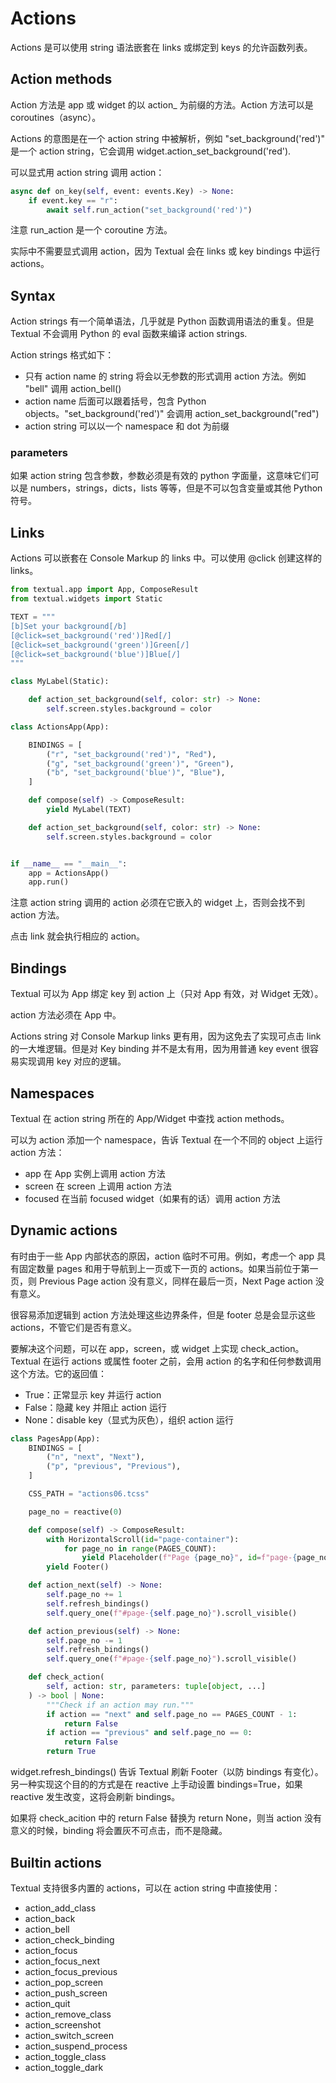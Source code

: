 # Actions

Actions 是可以使用 string 语法嵌套在 links 或绑定到 keys 的允许函数列表。

## Action methods

Action 方法是 app 或 widget 的以 action_ 为前缀的方法。Action 方法可以是 coroutines（async）。

Actions 的意图是在一个 action string 中被解析，例如 "set_background('red')" 是一个 action string，它会调用 widget.action_set_background('red').

可以显式用 action string 调用 action：

```py
async def on_key(self, event: events.Key) -> None:
    if event.key == "r":
        await self.run_action("set_background('red')")
```

注意 run_action 是一个 coroutine 方法。

实际中不需要显式调用 action，因为 Textual 会在 links 或 key bindings 中运行 actions。

## Syntax

Action strings 有一个简单语法，几乎就是 Python 函数调用语法的重复。但是 Textual 不会调用 Python 的 eval 函数来编译 action strings.

Action strings 格式如下：

- 只有 action name 的 string 将会以无参数的形式调用 action 方法。例如 "bell" 调用 action_bell()
- action name 后面可以跟着括号，包含 Python objects。"set_background('red')" 会调用 action_set_background("red")
- action string 可以以一个 namespace 和 dot 为前缀

### parameters

如果 action string 包含参数，参数必须是有效的 python 字面量，这意味它们可以是 numbers，strings，dicts，lists 等等，但是不可以包含变量或其他 Python 符号。

## Links

Actions 可以嵌套在 Console Markup 的 links 中。可以使用 @click 创建这样的 links。

```py
from textual.app import App, ComposeResult
from textual.widgets import Static

TEXT = """
[b]Set your background[/b]
[@click=set_background('red')]Red[/]
[@click=set_background('green')]Green[/]
[@click=set_background('blue')]Blue[/]
"""

class MyLabel(Static):

    def action_set_background(self, color: str) -> None:
        self.screen.styles.background = color

class ActionsApp(App):

    BINDINGS = [
        ("r", "set_background('red')", "Red"),
        ("g", "set_background('green')", "Green"),
        ("b", "set_background('blue')", "Blue"),
    ]

    def compose(self) -> ComposeResult:
        yield MyLabel(TEXT)

    def action_set_background(self, color: str) -> None:
        self.screen.styles.background = color


if __name__ == "__main__":
    app = ActionsApp()
    app.run()
```

注意 action string 调用的 action 必须在它嵌入的 widget 上，否则会找不到 action 方法。

点击 link 就会执行相应的 action。

## Bindings

Textual 可以为 App 绑定 key 到 action 上（只对 App 有效，对 Widget 无效）。

action 方法必须在 App 中。

Actions string 对 Console Markup links 更有用，因为这免去了实现可点击 link 的一大堆逻辑。但是对 Key binding 并不是太有用，因为用普通 key event 很容易实现调用 key 对应的逻辑。

## Namespaces

Textual 在 action string 所在的 App/Widget 中查找 action methods。

可以为 action 添加一个 namespace，告诉 Textual 在一个不同的 object 上运行 action 方法：

- app 在 App 实例上调用 action 方法
- screen 在 screen 上调用 action 方法
- focused 在当前 focused widget（如果有的话）调用 action 方法

## Dynamic actions

有时由于一些 App 内部状态的原因，action 临时不可用。例如，考虑一个 app 具有固定数量 pages 和用于导航到上一页或下一页的 actions。如果当前位于第一页，则 Previous Page action 没有意义，同样在最后一页，Next Page action 没有意义。 

很容易添加逻辑到 action 方法处理这些边界条件，但是 footer 总是会显示这些 actions，不管它们是否有意义。

要解决这个问题，可以在 app，screen，或 widget 上实现 check_action。Textual 在运行 actions 或属性 footer 之前，会用 action 的名字和任何参数调用这个方法。它的返回值：

- True：正常显示 key 并运行 action
- False：隐藏 key 并阻止 action 运行
- None：disable key（显式为灰色），组织 action 运行

```py
class PagesApp(App):
    BINDINGS = [
        ("n", "next", "Next"),
        ("p", "previous", "Previous"),
    ]

    CSS_PATH = "actions06.tcss"

    page_no = reactive(0)

    def compose(self) -> ComposeResult:
        with HorizontalScroll(id="page-container"):
            for page_no in range(PAGES_COUNT):
                yield Placeholder(f"Page {page_no}", id=f"page-{page_no}")
        yield Footer()

    def action_next(self) -> None:
        self.page_no += 1
        self.refresh_bindings()  
        self.query_one(f"#page-{self.page_no}").scroll_visible()

    def action_previous(self) -> None:
        self.page_no -= 1
        self.refresh_bindings()  
        self.query_one(f"#page-{self.page_no}").scroll_visible()

    def check_action(
        self, action: str, parameters: tuple[object, ...]
    ) -> bool | None:  
        """Check if an action may run."""
        if action == "next" and self.page_no == PAGES_COUNT - 1:
            return False
        if action == "previous" and self.page_no == 0:
            return False
        return True
```

widget.refresh_bindings() 告诉 Textual 刷新 Footer（以防 bindings 有变化）。另一种实现这个目的的方式是在 reactive 上手动设置 bindings=True，如果 reactive 发生改变，这将会刷新 bindings。

如果将 check_acition 中的 return False 替换为 return None，则当 action 没有意义的时候，binding 将会置灰不可点击，而不是隐藏。

## Builtin actions

Textual 支持很多内置的 actions，可以在 action string 中直接使用：

- action_add_class
- action_back
- action_bell
- action_check_binding
- action_focus
- action_focus_next
- action_focus_previous
- action_pop_screen
- action_push_screen
- action_quit
- action_remove_class
- action_screenshot
- action_switch_screen
- action_suspend_process
- action_toggle_class
- action_toggle_dark

